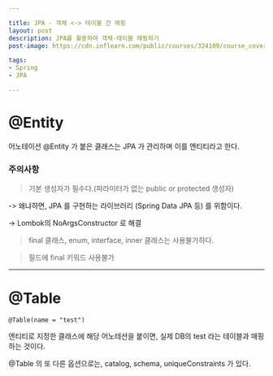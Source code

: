 ```yaml
---

title: JPA - 객체 <-> 테이블 간 매핑
layout: post
description: JPA를 활용하여 객체-테이블 매핑하기
post-image: https://cdn.inflearn.com/public/courses/324109/course_cover/161476f8-f0b7-4b04-b293-ce648c2ea445/kyh_jsp.png

tags:
- Spring
- JPA

---
```


# @Entity

어노테이션 @Entity 가 붙은 클래스는 JPA 가 관리하며 이를 엔티티라고 한다.

### 주의사항

> 기본 생성자가 필수다.(파라미터가 없는 public or protected 생성자)

-> 왜냐하면, JPA 를 구현하는 라이브러리 (Spring Data JPA 등) 를 위함이다.

-> Lombok의 NoArgsConstructor 로 해결

> final 클래스, enum, interface, inner 클래스는 사용불가하다.

> 필드에 final 키워드 사용불가

---

# @Table

    @Table(name = "test")

엔티티로 지정한 클래스에 해당 어노테션을 붙이면, 실제 DB의 test 라는 테이블과 매핑하는 것이다.

@Table 의 또 다른 옵션으로는, catalog, schema, uniqueConstraints 가 있다.

